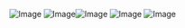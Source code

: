 ![Image](https://github.com/user-attachments/assets/a87ea376-b34c-433e-9c61-d671ef96508c) ![Image](https://github.com/user-attachments/assets/a87ea376-b34c-433e-9c61-d671ef96508c)![Image](https://github.com/user-attachments/assets/833dfafe-46b9-4d3b-ae8b-62e4e3f02d32)
![Image](https://github.com/user-attachments/assets/a87ea376-b34c-433e-9c61-d671ef96508c) ![Image](https://github.com/user-attachments/assets/a87ea376-b34c-433e-9c61-d671ef96508c)
